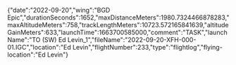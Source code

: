 {"date":"2022-09-20","wing":"BGD Epic","durationSeconds":1652,"maxDistanceMeters":1980.7324466878283,"maxAltitudeMeters":758,"trackLengthMeters":10723.572165841639,"altitudeGainMeters":633,"launchTime":1663700585000,"comment":"TASK","launchName":"TO (SW) Ed Levin_1","fileName":"2022-09-20-XFH-000-01.IGC","location":"Ed Levin","flightNumber":233,"type":"flightlog","flying-location":"Ed Levin"}

